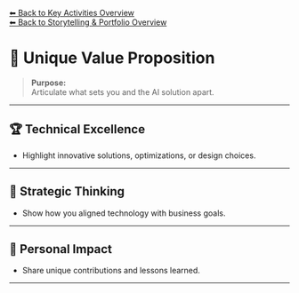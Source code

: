 [⬅ Back to Key Activities Overview](Key_Activities.md)  
[⬅ Back to Storytelling & Portfolio Overview](README.md)

# 💎 Unique Value Proposition

> **Purpose:**  
> Articulate what sets you and the AI solution apart.

---

## 🏆 Technical Excellence

- Highlight innovative solutions, optimizations, or design choices.

---

## 🧠 Strategic Thinking

- Show how you aligned technology with business goals.

---

## 🌟 Personal Impact

- Share unique contributions and lessons learned.

---
